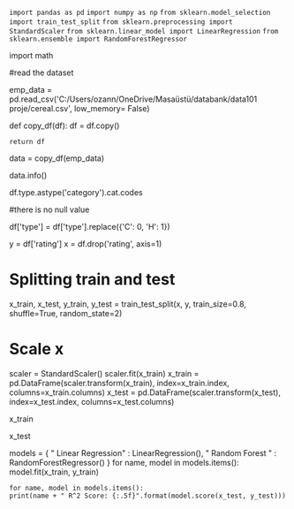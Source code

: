 ```import pandas as pd```
```import numpy as np```
```from sklearn.model_selection import train_test_split```
```from sklearn.preprocessing import StandardScaler```
```from sklearn.linear_model import LinearRegression```
```from sklearn.ensemble import RandomForestRegressor```

import math

#read the dataset

emp_data = pd.read_csv('C:/Users/ozann/OneDrive/Masaüstü/databank/data101  proje/cereal.csv', low_memory= False)

def copy_df(df):
    df = df.copy()
    
    return df

    
data = copy_df(emp_data)

data.info()

df.type.astype('category').cat.codes

#there is no null value

df['type'] = df['type'].replace({'C': 0, 'H': 1})

y = df['rating']
x = df.drop('rating', axis=1)

# Splitting train and test
x_train, x_test, y_train, y_test = train_test_split(x, y, train_size=0.8, shuffle=True, random_state=2)

# Scale x
scaler = StandardScaler()
scaler.fit(x_train)
x_train = pd.DataFrame(scaler.transform(x_train), index=x_train.index, columns=x_train.columns)
x_test = pd.DataFrame(scaler.transform(x_test), index=x_test.index, columns=x_test.columns)

x_train

x_test

models = {
"         Linear Regression" : LinearRegression(),
"         Random Forest    " : RandomForestRegressor()
}
for name, model in models.items():
    model.fit(x_train, y_train)
    
    for name, model in models.items():
    print(name + " R^2 Score: {:.5f}".format(model.score(x_test, y_test)))

   
